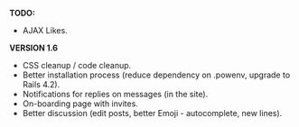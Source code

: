 __TODO:__
 * AJAX Likes.

__VERSION 1.6__
 * CSS cleanup / code cleanup.
 * Better installation process (reduce dependency on .powenv, upgrade to Rails 4.2).
 * Notifications for replies on messages (in the site).
 * On-boarding page with invites.
 * Better discussion (edit posts, better Emoji - autocomplete, new lines).
